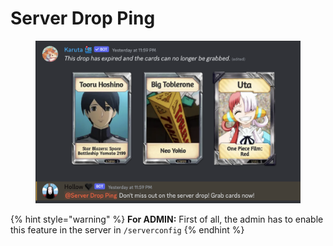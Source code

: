 # Server Drop Ping



<figure><img src="../../.gitbook/assets/image (3) (1).png" alt=""><figcaption></figcaption></figure>

{% hint style="warning" %}
**For ADMIN:** First of all, the admin has to enable this feature in the server in `/serverconfig`
{% endhint %}
